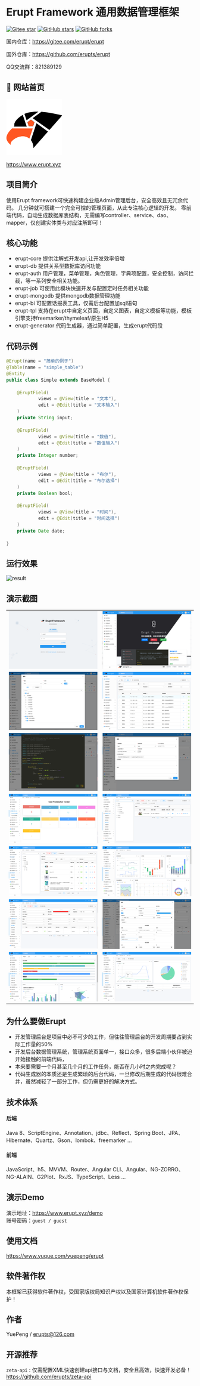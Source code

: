 # Erupt Framework 通用数据管理框架

[![Gitee star](https://gitee.com/erupt/erupt/badge/star.svg?theme=dark)](https://gitee.com/erupt/erupt)
[![GitHub stars](https://img.shields.io/github/stars/erupts/erupt?style=social)](https://github.com/erupts/erupt)
[![GitHub forks](https://img.shields.io/github/forks/erupts/erupt?style=social)](https://github.com/erupts/erupt)

国内仓库：https://gitee.com/erupt/erupt

国外仓库：https://github.com/erupts/erupt

QQ交流群：821389129

## 🚀 网站首页
<img src="./erupt-web/src/main/resources/public/erupt.svg" width="150" alt="logo"/><br/>

https://www.erupt.xyz

## 项目简介
使用Erupt framework可快速构建企业级Admin管理后台，安全高效且无冗余代码。
几分钟就可搭建一个完全可控的管理页面，从此专注核心逻辑的开发。
零前端代码，自动生成数据库表结构，无需编写controller、service、dao、mapper，仅创建实体类与对应注解即可！

## 核心功能
+ erupt-core        提供注解式开发api,让开发效率倍增
+ erupt-db          提供关系型数据库访问功能
+ erupt-auth        用户管理，菜单管理，角色管理，字典项配置，安全控制，访问拦截，等一系列安全相关功能。
+ erupt-job         可使用此模块快速开发与配置定时任务相关功能
+ erupt-mongodb     提供mongodb数据管理功能
+ erupt-bi          可配置话报表工具，仅需后台配置加sql语句
+ erupt-tpl         支持在erupt中自定义页面，自定义图表，自定义模板等功能，模板引擎支持freemarker/thymeleaf/原生H5
+ erupt-generator   代码生成器，通过简单配置，生成erupt代码段


## 代码示例
``` java
@Erupt(name = "简单的例子")
@Table(name = "simple_table")
@Entity
public class Simple extends BaseModel {

    @EruptField(
            views = @View(title = "文本"),
            edit = @Edit(title = "文本输入")
    )
    private String input;
    
    @EruptField(
            views = @View(title = "数值"),
            edit = @Edit(title = "数值输入")
    )
    private Integer number;

    @EruptField(
            views = @View(title = "布尔"),
            edit = @Edit(title = "布尔选择")
    )
    private Boolean bool;

    @EruptField(
            views = @View(title = "时间"),
            edit = @Edit(title = "时间选择")
    )
    private Date date;

}
```
## 运行效果
![result](./img/simple.gif)

## 演示截图
<table>
    <tr>
        <td><img src="./img/login.png"/></td>
        <td><img src="./img/home.png"/></td>
    </tr>
    <tr>
        <td><img src="./img/role.png"/></td>
        <td><img src="./img/log.png"/></td>
    </tr>
    <tr>
        <td><img src="./img/code.png"/></td>
        <td><img src="./img/job.png"/></td>
    </tr>
    <tr>
        <td><img src="./img/tpl.png"/></td>
        <td><img src="./img/complex.png"/></td>
    </tr>
    <tr>
        <td><img src="./img/goods.png"/></td>
        <td><img src="./img/chart.png"/></td>
    </tr>
    <tr>
        <td><img src="./img/component.png"/></td>
        <td><img src="./img/component-edit.png"/></td>
    </tr>
    <tr>
        <td><img src="./img/bi.png"/></td>
        <td><img src="./img/bi2.png"/></td>
    </tr>
</table>

## 为什么要做Erupt 
+ 开发管理后台是项目中必不可少的工作，但往往管理后台的开发周期要占到实际工作量的50%
+ 开发后台数据管理系统，管理系统页面单一，接口众多，很多后端小伙伴被迫开始接触的前端代码，
+ 本来要需要一个月甚至几个月的工作任务，能否在几小时之内完成呢？
+ 代码生成器的本质还是生成繁琐的后台代码，一旦修改后期生成的代码很难合并，虽然减轻了一部分工作，但仍需更好的解决方式。

## 技术体系
#### 后端  
Java 8、ScriptEngine、Annotation、jdbc、Reflect、Spring Boot、JPA、Hibernate、Quartz、Gson、lombok、freemarker ...

#### 前端  
JavaScript、h5、MVVM、Router、Angular CLI、Angular、NG-ZORRO、NG-ALAIN、G2Plot、RxJS、TypeScript、Less ...

## 演示Demo 
演示地址：https://www.erupt.xyz/demo  
账号密码：`guest / guest`

## 使用文档
https://www.yuque.com/yuepeng/erupt

## 软件著作权
本框架已获得软件著作权，受国家版权局知识产权以及国家计算机软件著作权保护！

## 作者 
YuePeng / erupts@126.com

## 开源推荐
`zeta-api` : 仅需配置XML快速创建api接口与文档，安全且高效，快速开发必备！ https://github.com/erupts/zeta-api

